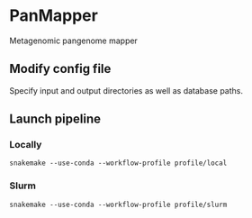 # PanMapper
Metagenomic pangenome mapper

## Modify config file

Specify input and output directories as well as database paths.

## Launch pipeline

### Locally
```
snakemake --use-conda --workflow-profile profile/local
```

### Slurm
```
snakemake --use-conda --workflow-profile profile/slurm
```
